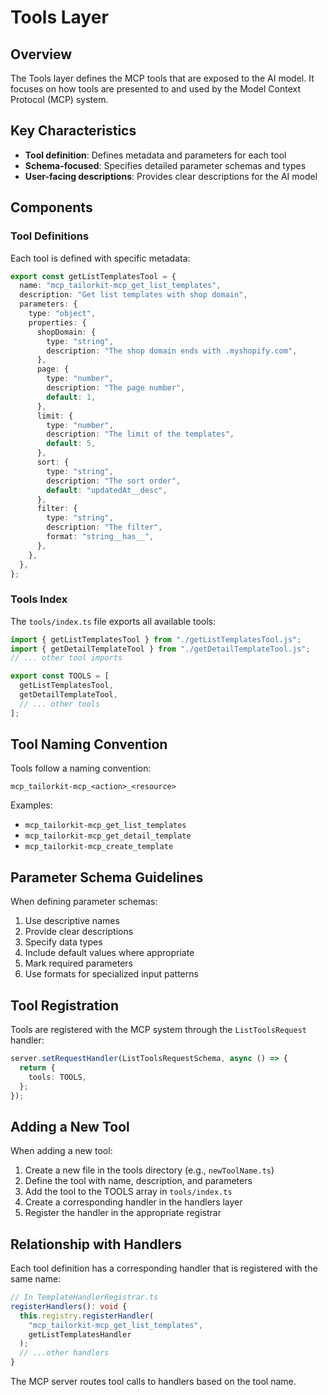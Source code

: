 # Tools Layer

## Overview

The Tools layer defines the MCP tools that are exposed to the AI model. It focuses on how tools are presented to and used by the Model Context Protocol (MCP) system.

## Key Characteristics

- **Tool definition**: Defines metadata and parameters for each tool
- **Schema-focused**: Specifies detailed parameter schemas and types
- **User-facing descriptions**: Provides clear descriptions for the AI model

## Components

### Tool Definitions

Each tool is defined with specific metadata:

```typescript
export const getListTemplatesTool = {
  name: "mcp_tailorkit-mcp_get_list_templates",
  description: "Get list templates with shop domain",
  parameters: {
    type: "object",
    properties: {
      shopDomain: {
        type: "string",
        description: "The shop domain ends with .myshopify.com",
      },
      page: {
        type: "number",
        description: "The page number",
        default: 1,
      },
      limit: {
        type: "number",
        description: "The limit of the templates",
        default: 5,
      },
      sort: {
        type: "string",
        description: "The sort order",
        default: "updatedAt__desc",
      },
      filter: {
        type: "string",
        description: "The filter",
        format: "string__has__",
      },
    },
  },
};
```

### Tools Index

The `tools/index.ts` file exports all available tools:

```typescript
import { getListTemplatesTool } from "./getListTemplatesTool.js";
import { getDetailTemplateTool } from "./getDetailTemplateTool.js";
// ... other tool imports

export const TOOLS = [
  getListTemplatesTool,
  getDetailTemplateTool,
  // ... other tools
];
```

## Tool Naming Convention

Tools follow a naming convention:

```
mcp_tailorkit-mcp_<action>_<resource>
```

Examples:
- `mcp_tailorkit-mcp_get_list_templates`
- `mcp_tailorkit-mcp_get_detail_template`
- `mcp_tailorkit-mcp_create_template`

## Parameter Schema Guidelines

When defining parameter schemas:

1. Use descriptive names
2. Provide clear descriptions
3. Specify data types
4. Include default values where appropriate
5. Mark required parameters
6. Use formats for specialized input patterns

## Tool Registration

Tools are registered with the MCP system through the `ListToolsRequest` handler:

```typescript
server.setRequestHandler(ListToolsRequestSchema, async () => {
  return {
    tools: TOOLS,
  };
});
```

## Adding a New Tool

When adding a new tool:

1. Create a new file in the tools directory (e.g., `newToolName.ts`)
2. Define the tool with name, description, and parameters
3. Add the tool to the TOOLS array in `tools/index.ts`
4. Create a corresponding handler in the handlers layer
5. Register the handler in the appropriate registrar

## Relationship with Handlers

Each tool definition has a corresponding handler that is registered with the same name:

```typescript
// In TemplateHandlerRegistrar.ts
registerHandlers(): void {
  this.registry.registerHandler(
    "mcp_tailorkit-mcp_get_list_templates",
    getListTemplatesHandler
  );
  // ...other handlers
}
```

The MCP server routes tool calls to handlers based on the tool name.
